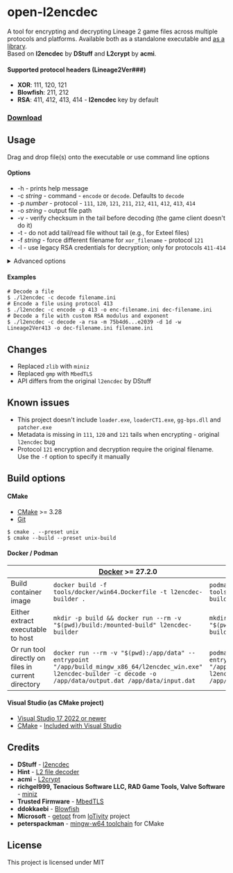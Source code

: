 # open-l2encdec

A tool for encrypting and decrypting Lineage 2 game files across multiple protocols and platforms. Available both as a standalone executable and [as a library](https://github.com/ritsuwastaken/open-l2encdec/tree/main/example).  
Based on **l2encdec** by **DStuff** and **L2crypt** by **acmi**.

#### Supported protocol headers (Lineage2Ver###)

- **XOR**: 111, 120, 121
- **Blowfish**: 211, 212
- **RSA**: 411, 412, 413, 414 - **l2encdec** key by default

### [Download](https://github.com/ritsuwastaken/open-l2encdec/releases/latest)

## Usage

Drag and drop file(s) onto the executable or use command line options

#### Options

- -h - prints help message
- -c _string_ - command - `encode` or `decode`. Defaults to `decode`
- -p _number_ - protocol - `111`, `120`, `121`, `211`, `212`, `411`, `412`, `413`, `414`
- -o _string_ - output file path
- -v - verify checksum in the tail before decoding (the game client doesn't do it)
- -t - do not add tail/read file without tail (e.g., for Exteel files)
- -f _string_ - force different filename for `xor_filename` - protocol `121`
- -l - use legacy RSA credentials for decryption; only for protocols `411-414`

<details>
<summary>Advanced options</summary>

- -a _string_ - encryption algorithm - `blowfish`, `rsa`, `xor`, `xor_position`, `xor_filename`
- -m _string_ - custom modulus for `rsa` in hex
- -e/-d _string_ - custom public or private exponent for `rsa` in hex
- -b _string_ - custom key for `blowfish`
- -x _string_ - custom key for `xor` in hex
- -s _string_ - custom start index for `xor_position` in hex
- -w _string_ - custom wide char header; default: Lineage2Ver + protocol
- -T _string_ - custom tail for encoding, must be exactly 40 characters (20 bytes), e.g., `000000000000000000000000deadbeaf00000000`; contains checksum by default
</details>

#### Examples

```shell
# Decode a file
$ ./l2encdec -c decode filename.ini
# Encode a file using protocol 413
$ ./l2encdec -c encode -p 413 -o enc-filename.ini dec-filename.ini
# Decode a file with custom RSA modulus and exponent
$ ./l2encdec -c decode -a rsa -m 75b4d6...e2039 -d 1d -w Lineage2Ver413 -o dec-filename.ini filename.ini
```

## Changes

- Replaced `zlib` with `miniz`
- Replaced `gmp` with `MbedTLS`
- API differs from the original `l2encdec` by DStuff

## Known issues

- This project doesn't include `loader.exe`, `loaderCT1.exe`, `gg-bps.dll` and `patcher.exe`
- Metadata is missing in `111`, `120` and `121` tails when encrypting - original `l2encdec` bug
- Protocol `121` encryption and decryption require the original filename. Use the `-f` option to specify it manually

## Build options

#### CMake

- [CMake](https://cmake.org/download/) >= 3.28
- [Git](https://git-scm.com/downloads)

```shell
$ cmake . --preset unix
$ cmake --build --preset unix-build
```

#### Docker / Podman

|                                                    | [Docker](https://docs.docker.com/get-started/get-docker/) >= 27.2.0                                                                                                    | [Podman](https://podman.io/docs/installation) >= 1.17.2                                                                                                                |
| -------------------------------------------------- | ---------------------------------------------------------------------------------------------------------------------------------------------------------------------- | ---------------------------------------------------------------------------------------------------------------------------------------------------------------------- |
| Build container image                              | `docker build -f tools/docker/win64.Dockerfile -t l2encdec-builder .`                                                                                                  | `podman build -f tools/docker/win64.Dockerfile -t l2encdec-builder .`                                                                                                  |
| Either extract executable to host                  | `mkdir -p build && docker run --rm -v "$(pwd)/build:/mounted-build" l2encdec-builder`                                                                                  | `mkdir -p build && podman run --rm -v "$(pwd)/build:/mounted-build" l2encdec-builder`                                                                                  |
| Or run tool directly on files in current directory | `docker run --rm -v "$(pwd):/app/data" --entrypoint "/app/build_mingw_x86_64/l2encdec_win.exe" l2encdec-builder -c decode -o /app/data/output.dat /app/data/input.dat` | `podman run --rm -v "$(pwd):/app/data" --entrypoint "/app/build_mingw_x86_64/l2encdec_win.exe" l2encdec-builder -c decode -o /app/data/output.dat /app/data/input.dat` |

#### Visual Studio (as CMake project)

- [Visual Studio 17 2022 or newer](https://visualstudio.microsoft.com/downloads/)
- [CMake](https://cmake.org/) - [Included with Visual Studio](https://learn.microsoft.com/en-us/cpp/build/cmake-projects-in-visual-studio?view=msvc-170#installation)

## Credits

- **DStuff** - [l2encdec](https://web.archive.org/web/20111021065705/http://dstuff.luftbrandzlung.org/l2.php)
- **Hint** - [L2 file decoder](https://web.archive.org/web/20241105235133/https://forum.zone-game.info/showthread.php?tid=16178)
- **acmi** - [L2crypt](https://github.com/acmi/L2crypt)
- **richgel999, Tenacious Software LLC, RAD Game Tools, Valve Software** - [miniz](https://github.com/richgel999/miniz)
- **Trusted Firmware** - [MbedTLS](https://github.com/Mbed-TLS/mbedtls)
- **ddokkaebi** - [Blowfish](https://github.com/ddokkaebi/Blowfish)
- **Microsoft** - [getopt](https://github.com/iotivity/iotivity/blob/master/resource/c_common/windows/src/getopt.c) from [IoTivity](https://github.com/iotivity/iotivity) project
- **peterspackman** - [mingw-w64 toolchain](https://gist.github.com/peterspackman/8cf73f7f12ba270aa8192d6911972fe8) for CMake

## License

This project is licensed under MIT
